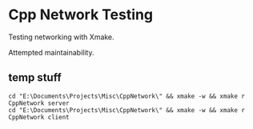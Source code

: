 # Cpp Network Testing

Testing networking with Xmake.

Attempted maintainability.

## temp stuff

```
cd "E:\Documents\Projects\Misc\CppNetwork\" && xmake -w && xmake r CppNetwork server
cd "E:\Documents\Projects\Misc\CppNetwork\" && xmake -w && xmake r CppNetwork client
```
